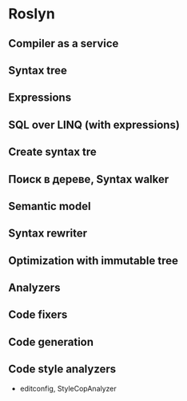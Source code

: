 # Roslyn

## Compiler as a service

## Syntax tree

## Expressions

## SQL over LINQ (with expressions)

## Create syntax tre

## Поиск в дереве, Syntax walker

## Semantic model

## Syntax rewriter

## Optimization with immutable tree

## Analyzers

## Code fixers

## Code generation

## Code style analyzers

- editconfig, StyleCopAnalyzer
